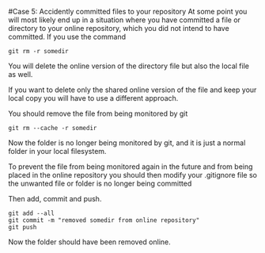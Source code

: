 #Case 5: Accidently committed files to your repository
At some point you will most likely end up in a situation where you have committed a file or directory to your online repository, which you did not intend to have committed.
If you use the command
```
git rm -r somedir
```
You will delete the online version of the directory file but also the local file as well.

If you want to delete only the shared online version of the file and keep your local copy you will have to use a different approach.

You should remove the file from being monitored by git
```
git rm --cache -r somedir
```
Now the folder is no longer being monitored by git, and it is just a normal folder in your local filesystem.

To prevent the file from being monitored again in the future and from being placed in the online repository you should then modify your .gitignore file so the unwanted file or folder is no longer being committed

Then add, commit and push.
```
git add --all
git commit -m "removed somedir from online repository"
git push
```
Now the folder should have been removed online.
